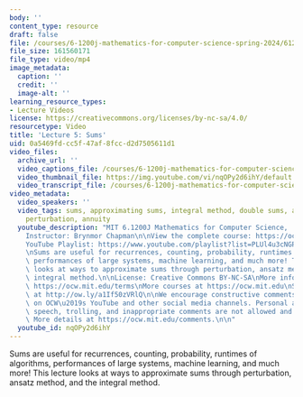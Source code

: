 ```yaml
---
body: ''
content_type: resource
draft: false
file: /courses/6-1200j-mathematics-for-computer-science-spring-2024/61200-sp24-lecture05-2024feb22_360p_16_9.mp4
file_size: 161560171
file_type: video/mp4
image_metadata:
  caption: ''
  credit: ''
  image-alt: ''
learning_resource_types:
- Lecture Videos
license: https://creativecommons.org/licenses/by-nc-sa/4.0/
resourcetype: Video
title: 'Lecture 5: Sums'
uid: 0a5469fd-cc5f-47af-8fcc-d2d7505611d1
video_files:
  archive_url: ''
  video_captions_file: /courses/6-1200j-mathematics-for-computer-science-spring-2024/1z7Tk3l7Rh0fjFeXcZ5JIxHC1yvwZLKMs_transcript.webvtt
  video_thumbnail_file: https://img.youtube.com/vi/nqOPy2d6ihY/default.jpg
  video_transcript_file: /courses/6-1200j-mathematics-for-computer-science-spring-2024/1z7Tk3l7Rh0fjFeXcZ5JIxHC1yvwZLKMs_transcript.pdf
video_metadata:
  video_speakers: ''
  video_tags: sums, approximating sums, integral method, double sums, ansatz method,
    perturbation, annuity
  youtube_description: "MIT 6.1200J Mathematics for Computer Science,  Spring 2024\n\
    Instructor: Brynmor Chapman\n\nView the complete course: https://ocw.mit.edu/courses/6-1200j-mathematics-for-computer-science-spring-2024/\n\
    YouTube Playlist: https://www.youtube.com/playlist?list=PLUl4u3cNGP61VNvICqk2HXJTonnKgAc9d\n\
    \nSums are useful for recurrences, counting, probability, runtimes of algorithms,\
    \ performances of large systems, machine learning, and much more! This lecture\
    \ looks at ways to approximate sums through perturbation, ansatz method, and the\
    \ integral method.\n\nLicense: Creative Commons BY-NC-SA\nMore information at\
    \ https://ocw.mit.edu/terms\nMore courses at https://ocw.mit.edu\nSupport OCW\
    \ at http://ow.ly/a1If50zVRlQ\n\nWe encourage constructive comments and discussion\
    \ on OCW\u2019s YouTube and other social media channels. Personal attacks, hate\
    \ speech, trolling, and inappropriate comments are not allowed and may be removed.\
    \ More details at https://ocw.mit.edu/comments.\n\n"
  youtube_id: nqOPy2d6ihY
---
```

Sums are useful for recurrences, counting, probability, runtimes of algorithms, performances of large systems, machine learning, and much more! This lecture looks at ways to approximate sums through perturbation, ansatz method, and the integral method.
